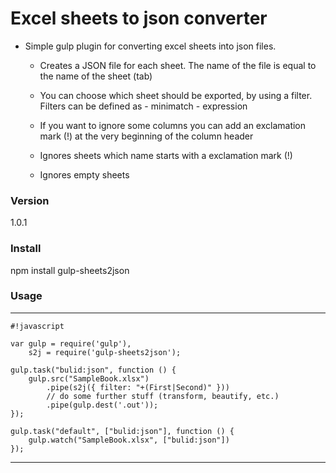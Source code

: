 # Excel sheets to json converter #

+ Simple gulp plugin for converting excel sheets into json files.

    + Creates a JSON file for each sheet. The name of the file is equal to the name of the sheet (tab)

    + You can choose which sheet should be exported, by using a filter. Filters can be defined as - minimatch - expression
    
    + If you want to ignore some columns you can add an exclamation mark (!) at the very beginning of the column header
    
    + Ignores sheets which name starts with a exclamation mark (!)
    
    + Ignores empty sheets        

### Version ###

1.0.1

### Install ###

npm install gulp-sheets2json

### Usage ###

* * *
```
#!javascript

var gulp = require('gulp'),
    s2j = require('gulp-sheets2json');

gulp.task("bulid:json", function () {
    gulp.src("SampleBook.xlsx")
        .pipe(s2j({ filter: "+(First|Second)" }))
        // do some further stuff (transform, beautify, etc.)
        .pipe(gulp.dest('.out'));
});

gulp.task("default", ["bulid:json"], function () {
    gulp.watch("SampleBook.xlsx", ["bulid:json"])
});

```
* * *

